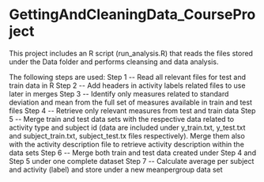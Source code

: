# GettingAndCleaningData_CourseProject

This project includes an R script (run_analysis.R) that reads the files stored under the Data folder and performs cleansing and data analysis.

The following steps are used:
Step 1 -- Read all relevant files for test and train data in R
Step 2 -- Add headers in activity labels related files to use later in merges
Step 3 -- Identify only measures related to standard deviation and mean from the full set of measures available in train and test files
Step 4 -- Retrieve only relevant measures from test and train data
Step 5 -- Merge train and test data sets with the respective data related to activity type and subject id (data are included under y_train.txt, y_test.txt and subject_train.txt,  subject_test.tx files respectively). Merge them also with the activity description file to retrieve activity description within the data sets
Step 6 -- Merge both train and test data created under Step 4 and Step 5 under one complete dataset
Step 7 -- Calculate average per subject and activity (label) and store under a new meanpergroup data set